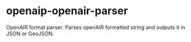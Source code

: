 openaip-openair-parser
=
OpenAIR format parser. Parses openAIR formatted string and outputs it in JSON or GeoJSON.
